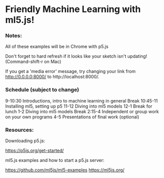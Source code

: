 # Friendly Machine Learning with ml5.js!

### Notes:

All of these examples will be in Chrome with p5.js

Don't forget to hard refresh if it looks like your sketch isn't updating! (Command-shift-r on Mac)

If you get a 'media error' message, try changing your link from http://0.0.0.0:8000/ to http://localhost:8000/.


### Schedule (subject to change)

9-10:30 	Introductions, intro to machine learning in general
				Break
10:45-11 	Installing ml5, setting up p5
11-12 		Diving into ml5 models 
12-1		Break for lunch
1-2		 	Diving into ml5 models
				Break
2:15-4 		Independent or group work on your own programs
4-5 		Presentations of final work (optional)


### Resources:

Downloading p5.js:

https://p5js.org/get-started/

ml5.js examples and how to start a p5.js server:

https://github.com/ml5js/ml5-examples
https://ml5js.org/
